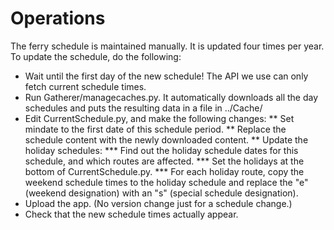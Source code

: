 
Operations
==========

The ferry schedule is maintained manually.  It is updated four times per year.
To update the schedule, do the following:

* Wait until the first day of the new schedule!  The API we use can only fetch current schedule times.
* Run Gatherer/managecaches.py.  It automatically downloads all the day schedules and puts the resulting data in a file in ../Cache/
* Edit CurrentSchedule.py, and make the following changes:
**  Set mindate to the first date of this schedule period.
**  Replace the schedule content with the newly downloaded content.
**  Update the holiday schedules:
*** Find out the holiday schedule dates for this schedule, and which routes are affected.
*** Set the holidays at the bottom of CurrentSchedule.py.
*** For each holiday route, copy the weekend schedule times to the holiday schedule and replace the "e" (weekend designation) with an "s" (special schedule designation).
* Upload the app.   (No version change just for a schedule change.)
* Check that the new schedule times actually appear.